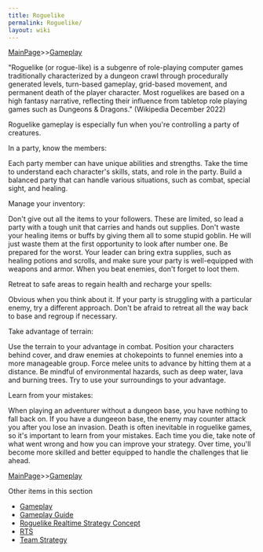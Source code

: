 ```yaml
---
title: Roguelike
permalink: Roguelike/
layout: wiki
---
```


[MainPage](/keeperrl_wiki/ "wikilink")>>[Gameplay](/keeperrl_wiki/Gameplay "wikilink")

"Roguelike (or rogue-like) is a subgenre of role-playing computer games traditionally characterized by a dungeon crawl through procedurally generated levels, turn-based gameplay, grid-based movement, and permanent death of the player character. Most roguelikes are based on a high fantasy narrative, reflecting their influence from tabletop role playing games such as Dungeons & Dragons." (Wikipedia December 2022)


Roguelike gameplay is especially fun when you're controlling a party of creatures.


In a party, know the members:

Each party member can have unique abilities and strengths. Take the time to understand each character's skills, stats, and role in the party. Build a balanced party that can handle various situations, such as combat, special sight, and healing.


Manage your inventory:

Don't give out all the items to your followers. These are limited, so lead a party with a tough unit that carries and hands out supplies. Don't waste your healing items or buffs by giving them all to some stupid goblin. He will just waste them at the first opportunity to look after number one. Be prepared for the worst. Your leader can bring extra supplies, such as healing potions and scrolls, and make sure your party is well-equipped with weapons and armor. When you beat enemies, don't forget to loot them.


Retreat to safe areas to regain health and recharge your spells:

Obvious when you think about it. If your party is struggling with a particular enemy, try a different approach. Don't be afraid to retreat all the way back to base and regroup if necessary.


Take advantage of terrain:

Use the terrain to your advantage in combat. Position your characters behind cover, and draw enemies at chokepoints to funnel enemies into a more manageable group. Force melee units to advance by hitting them at a distance. Be mindful of environmental hazards, such as deep water, lava and burning trees. Try to use your surroundings to your advantage.


Learn from your mistakes:

When playing an adventurer without a dungeon base, you have nothing to fall back on. If you have a dungeeon base, the enemy may counter attack you after you lose an invasion. Death is often inevitable in roguelike games, so it's important to learn from your mistakes. Each time you die, take note of what went wrong and how you can improve your strategy. Over time, you'll become more skilled and better equipped to handle the challenges that lie ahead.


[MainPage](/keeperrl_wiki/ "wikilink")>>[Gameplay](/keeperrl_wiki/Gameplay "wikilink")

Other items in this section
-    [Gameplay](/keeperrl_wiki/Gameplay "wikilink")
-    [Gameplay Guide](/keeperrl_wiki/Gameplay_Guide "wikilink")
-    [Roguelike Realtime Strategy Concept](/keeperrl_wiki/Roguelike_Realtime_Strategy_Concept "wikilink")
-    [RTS](/keeperrl_wiki/RTS "wikilink")
-    [Team Strategy](/keeperrl_wiki/Team_Strategy "wikilink")
